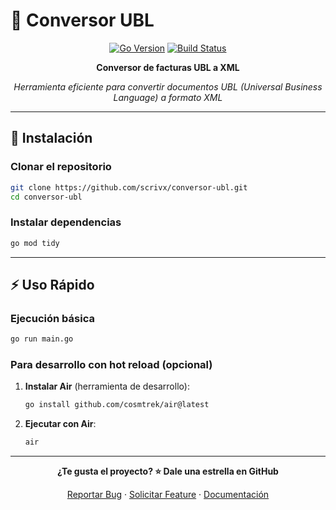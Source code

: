 # 🧩 Conversor UBL

<div align="center">

[![Go Version](https://img.shields.io/badge/Go-1.24+-00ADD8?style=for-the-badge&logo=go)](https://golang.org/)
[![Build Status](https://img.shields.io/badge/Build-Passing-brightgreen?style=for-the-badge)](https://github.com/yourusername/conversor-ubl)

**Conversor de facturas UBL a XML**

_Herramienta eficiente para convertir documentos UBL (Universal Business Language) a formato XML_

</div>

---

## 🚀 Instalación

### Clonar el repositorio

```bash
git clone https://github.com/scrivx/conversor-ubl.git
cd conversor-ubl
```

### Instalar dependencias

```bash
go mod tidy
```

---

## ⚡ Uso Rápido

### Ejecución básica

```bash
go run main.go
```

### Para desarrollo con hot reload (opcional)

1. **Instalar Air** (herramienta de desarrollo):

   ```bash
   go install github.com/cosmtrek/air@latest
   ```

2. **Ejecutar con Air**:
   ```bash
   air
   ```

---

<div align="center">

**¿Te gusta el proyecto? ⭐ Dale una estrella en GitHub**

[Reportar Bug](https://github.com/scrivx/conversor-ubl/issues) · [Solicitar Feature](https://github.com/scrivx/conversor-ubl/issues) · [Documentación](https://github.com/scrivx/conversor-ubl/wiki)

</div>
